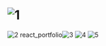 # ![1](https://user-images.githubusercontent.com/30412971/210779988-249aa48d-6735-49c9-a2a6-c4cc26926aed.PNG)
![2](https://user-images.githubusercontent.com/30412971/210779990-bdb2313c-d21d-4c0d-a2f6-e83dae9165e1.PNG) 
react_portfolio![3](https://user-images.githubusercontent.com/30412971/210779981-dbee66c1-7451-48dc-a131-4d8c161f584f.PNG)
![4](https://user-images.githubusercontent.com/30412971/210779984-73fa23d6-62c6-4c55-9545-77497c428906.PNG)
![5](https://user-images.githubusercontent.com/30412971/210779985-5480f6f2-7d14-42bd-b2c1-61ae3e383752.PNG)

